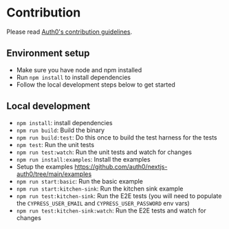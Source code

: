 # Contribution

Please read [Auth0's contribution guidelines](https://github.com/auth0/open-source-template/blob/master/GENERAL-CONTRIBUTING.md).

## Environment setup

- Make sure you have node and npm installed
- Run `npm install` to install dependencies
- Follow the local development steps below to get started

## Local development

- `npm install`: install dependencies
- `npm run build`: Build the binary
- `npm run build:test`: Do this once to build the test harness for the tests
- `npm test`: Run the unit tests
- `npm run test:watch`: Run the unit tests and watch for changes
- `npm run install:examples`: Install the examples
- Setup the examples https://github.com/auth0/nextjs-auth0/tree/main/examples
- `npm run start:basic`: Run the basic example
- `npm run start:kitchen-sink`: Run the kitchen sink example
- `npm run test:kitchen-sink`: Run the E2E tests (you will need to populate the `CYPRESS_USER_EMAIL` and `CYPRESS_USER_PASSWORD` env vars)
- `npm run test:kitchen-sink:watch`: Run the E2E tests and watch for changes
